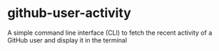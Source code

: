 # github-user-activity
A simple command line interface (CLI) to fetch the recent activity of a GitHub user and display it in the terminal
